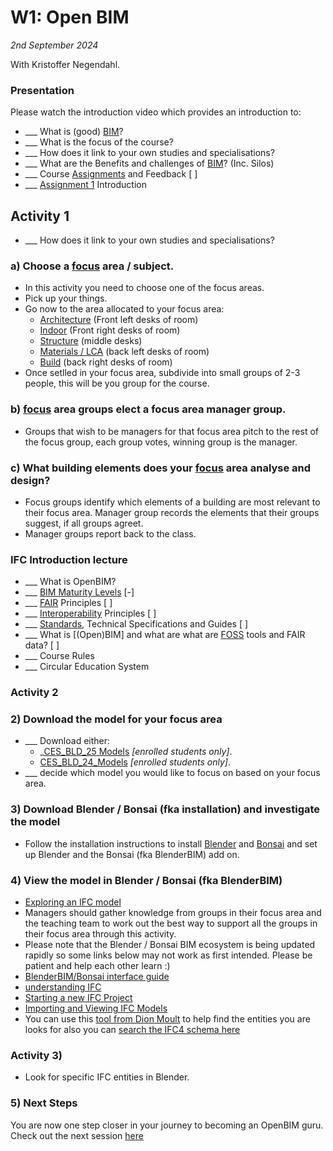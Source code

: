 # W1: Open BIM

*2nd September 2024*

With Kristoffer Negendahl.

### Presentation

Please watch the introduction video which provides an introduction to:
* ___ What is (good) [BIM]?
* ___ What is the focus of the course?
* ___ How does it link to your own studies and specialisations?
* ___ What are the Benefits and challenges of [BIM]? (Inc. Silos)
* ___ Course [Assignments] and Feedback [ ]
* ___ [Assignment 1] Introduction

## Activity 1
* ___ How does it link to your own studies and specialisations?

### a) Choose a [focus] area / subject.
* In this activity you need to choose one of the focus areas.
* Pick up your things.
* Go now to the area allocated to your focus area:
  *   [Architecture] (Front left desks of room)
  *   [Indoor] (Front right desks of room)
  *   [Structure] (middle desks)
  *   [Materials / LCA] (back left desks of room)
  *   [Build] (back right desks of room)
* Once setlled in your focus area, subdivide into small groups of 2-3 people, this will be you group for the course.

### b) [focus] area groups elect a focus area manager group.
* Groups that wish to be managers for that focus area pitch to the rest of the focus group, each group votes, winning group is the manager.

### c) What building elements does your [focus] area analyse and design?
* Focus groups identify which elements of a building are most relevant to their focus area. Manager group records the elements that their groups suggest, if all groups agreet.
* Manager groups report back to the class.

### IFC Introduction lecture
* ___ What is OpenBIM?
* ___ [BIM Maturity Levels] [-]
* ___ [FAIR] Principles [ ]
* ___ [Interoperability] Principles [ ]
* ___ [Standards], Technical Specifications and Guides [ ]
* ___ What is [(Open)BIM] and what are what are [FOSS] tools and FAIR data?  [ ]
* ___ Course Rules
* ___ Circular Education System

### Activity 2

### 2) Download the model for your focus area
* ___ Download either:
   * _[CES_BLD_25 Models](https://learn.inside.dtu.dk/d2l/le/lessons/270574/lessons/1062261) *[enrolled students only]*.
   *  [CES_BLD_24_Models](https://learn.inside.dtu.dk/d2l/le/lessons/215344/folders/857237) *[enrolled students only]*.
* ___ decide which model you would like to focus on based on your focus area.

### 3) Download Blender / Bonsai (fka installation) and investigate the model
* Follow the installation instructions to install [Blender] and [Bonsai] and set up Blender and the Bonsai (fka BlenderBIM) add on.
<!--
* [Install](https://docs.bonsaibim.org/quickstart/installation.html) Blender and BlenderBIM following the instruction page~~, with the difference that you should follow the [unstable installation](https://blenderbim.org/docs/devs/installation.html#unstable-installation).~~
Here is also a [video explaination](https://www.youtube.com/watch?v=I-937k6fvKk&t=0s) by Ifc Architect (notice that the new version of BlenderBIM looks a bit different).
-->

### 4) View the model in Blender / Bonsai (fka BlenderBIM)
* [Exploring an IFC model](https://docs.bonsaibim.org/quickstart/explore_model.html)
* Managers should gather knowledge from groups in their focus area and the teaching team to work out the best way to support all the groups in their focus area through this activity.
* Please note that the Blender / Bonsai BIM ecosystem is being updated rapidly so some links below may not work as first intended. Please be patient and help each other learn :)
* [BlenderBIM/Bonsai interface guide](https://docs.bonsaibim.org/reference/interface.html)
* [understanding IFC](https://docs.bonsaibim.org/guides/authoring/understanding_ifc.html)
* [Starting a new IFC Project](https://docs.bonsaibim.org/quickstart/create_model.html)
* [Importing and Viewing IFC Models](https://docs.bonsaibim.org/quickstart/explore_model.html)
* You can use this [tool from Dion Moult](https://blenderbim.org/search-ifc-class.html) to help find the entities you are looks for also you can [search the IFC4 schema here](https://ifc43-docs.standards.buildingsmart.org/)

### Activity 3)
* Look for specific IFC entities in Blender.

### 5) Next Steps
You are now one step closer in your journey to becoming an OpenBIM guru. Check out the next session [here]


<!-- links -->
[here]: /Schedule/02.md
[Assignments]: /Assignments/index.md
[BIM]: /Concepts/BIM.md

[BIM Maturity Levels]: /Concepts/Levels.md

[Blender]: /Concepts/Blender.md
[Bonsai]: /Concepts/Bonsai/index.md

[IFC]: /Concepts/IFC.md
[FAIR]: /Concepts/FAIR.md
[focus]: /Focus/index.md
[FOSS]: /Concepts/SoftwareLicences.md
[focus area]: /Focus/index.md
[Interoperability]: /Concepts/Interoperability.md
[Standards]: /Concepts/Standards.md
[entities]: /Concepts/Entities.md
[properties]: /Concepts/Properties.md
[IFC File Analyzer]: /Concepts/IFCFileAnalyzer.md
[Assignment 1]: /Assignments/A1.md

[Architecture]: /Focus/Architecture.md
[Indoor]: /Focus/Indoor.md
[Structure]: /Focus/Structure.md
[Materials / LCA]: /Focus/Sustainability.md
[Build]: /Focus/Build.md

